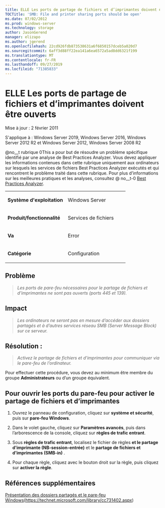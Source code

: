 ```yaml
---
title: ELLE Les ports de partage de fichiers et d’imprimantes doivent être ouverts
TOCTitle: 'SMB: File and printer sharing ports should be open'
ms.date: 07/02/2012
ms.prod: windows-server
ms.technology: storage
author: JasonGerend
manager: elizapo
ms.author: jgerend
ms.openlocfilehash: 22cd926fdb873538631a6f6850157dceb5a020d7
ms.sourcegitcommit: 6aff3d88ff22ea141a6ea6572a5ad8dd6321f199
ms.translationtype: MT
ms.contentlocale: fr-FR
ms.lasthandoff: 09/27/2019
ms.locfileid: "71385833"
---
```

# <a name="smb-file-and-printer-sharing-ports-should-be-open"></a>ELLE Les ports de partage de fichiers et d’imprimantes doivent être ouverts


Mise à jour : 2 février 2011

S'applique à : Windows Server 2019, Windows Server 2016, Windows Server 2012 R2 et Windows Server 2012, Windows Server 2008 R2

@no__t rubrique 0This a pour but de résoudre un problème spécifique identifié par une analyse de Best Practices Analyzer. Vous devez appliquer les informations contenues dans cette rubrique uniquement aux ordinateurs sur lesquels les services de fichiers Best Practices Analyzer exécutés et qui rencontrent le problème traité dans cette rubrique. Pour plus d’informations sur les meilleures pratiques et les analyses, consultez @ no__t-0 [Best Practices Analyzer](http://go.microsoft.com/fwlink/?linkid=122786%0d%0a).


<table>
<colgroup>
<col style="width: 50%" />
<col style="width: 50%" />
</colgroup>
<tbody>
<tr class="odd">
<td><p><strong>Système d'exploitation</strong></p></td>
<td><p>Windows Server</p></td>
</tr>
<tr class="even">
<td><p><strong>Produit/fonctionnalité</strong></p></td>
<td><p>Services de fichiers</p></td>
</tr>
<tr class="odd">
<td><p><strong>Va</strong></p></td>
<td><p>Error</p></td>
</tr>
<tr class="even">
<td><p><strong>Catégorie</strong></p></td>
<td><p>Configuration</p></td>
</tr>
</tbody>
</table>

## <a name="issue"></a>Problème

> *Les ports de pare-feu nécessaires pour le partage de fichiers et d’imprimantes ne sont pas ouverts (ports 445 et 139).*

## <a name="impact"></a>Impact

> *Les ordinateurs ne seront pas en mesure d’accéder aux dossiers partagés et à d’autres services réseau SMB (Server Message Block) sur ce serveur.*

## <a name="resolution"></a>Résolution :

> *Activez le partage de fichiers et d’imprimantes pour communiquer via le pare-feu de l’ordinateur.*

Pour effectuer cette procédure, vous devez au minimum être membre du groupe **Administrateurs** ou d’un groupe équivalent.

## <a name="to-open-the-firewall-ports-to-enable-file-and-printer-sharing"></a>Pour ouvrir les ports du pare-feu pour activer le partage de fichiers et d’imprimantes

1.  Ouvrez le panneau de configuration, cliquez sur **système et sécurité**, puis sur **pare-feu Windows**.

2.  Dans le volet gauche, cliquez sur **Paramètres avancés**, puis dans l’arborescence de la console, cliquez sur **règles de trafic entrant**.

3.  Sous **règles de trafic entrant**, localisez le fichier de règles **et le partage d’imprimante (NB-session-entrée)** et le **partage de fichiers et d’imprimantes (SMB-in)** .

4.  Pour chaque règle, cliquez avec le bouton droit sur la règle, puis cliquez sur **activer la règle**.

## <a name="additional-references"></a>Références supplémentaires

[Présentation des dossiers partagés et le pare-feu Windows](https://technet.microsoft.com/library/cc731402.aspx)(https://technet.microsoft.com/library/cc731402.aspx)

